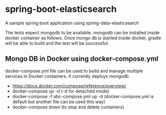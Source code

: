 # spring-boot-elasticsearch

A sample spring boot application using spring-data-elasticsearch

The tests expect mongodb to be available. mongodb can be installed inside docker container as follows. Once mongo db is started inside docker, gradle will be able to build and the test will be successful.

## Mongo DB in Docker using docker-compose.yml
docker-compose.yml file can be used to build and manage multiple services in Docker containers. It currently deploys mongodb

- https://docs.docker.com/compose/reference/overview/
- docker-compose up -d (-d for detached mode)
- docker-compose -f abc-compose.yml up -d (docker-compose.yml is default but another file can be used this way)
- docker-compose down (to stop and delete containers)

